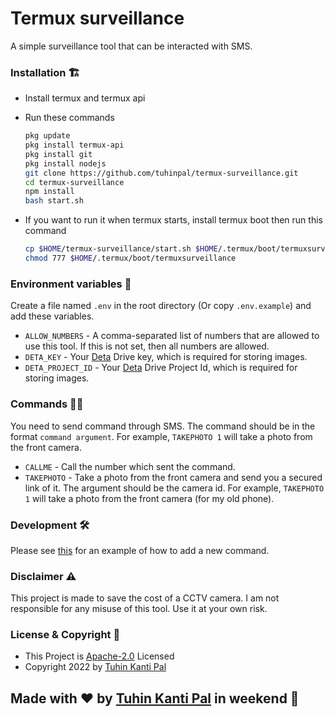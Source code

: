 # Termux surveillance

A simple surveillance tool that can be interacted with SMS.

### Installation 🏗️

- Install termux and termux api
- Run these commands

  ```bash
  pkg update
  pkg install termux-api
  pkg install git
  pkg install nodejs
  git clone https://github.com/tuhinpal/termux-surveillance.git
  cd termux-surveillance
  npm install
  bash start.sh
  ```

- If you want to run it when termux starts, install termux boot then run this command

  ```bash
  cp $HOME/termux-surveillance/start.sh $HOME/.termux/boot/termuxsurveillance
  chmod 777 $HOME/.termux/boot/termuxsurveillance
  ```

### Environment variables 📝

Create a file named `.env` in the root directory (Or copy `.env.example`) and add these variables.

- `ALLOW_NUMBERS` - A comma-separated list of numbers that are allowed to use this tool. If this is not set, then all numbers are allowed.
- `DETA_KEY` - Your [Deta](https://deta.sh) Drive key, which is required for storing images.
- `DETA_PROJECT_ID` - Your [Deta](https://deta.sh) Drive Project Id, which is required for storing images.

### Commands 😵‍💫

You need to send command through SMS. The command should be in the format `command argument`. For example, `TAKEPHOTO 1` will take a photo from the front camera.

- `CALLME` - Call the number which sent the command.
- `TAKEPHOTO` - Take a photo from the front camera and send you a secured link of it. The argument should be the camera id. For example, `TAKEPHOTO 1` will take a photo from the front camera (for my old phone).

### Development 🛠️

Please see [this](https://github.com/tuhinpal/termux-surveillance/blob/master/commands/call-me.js) for an example of how to add a new command.

### Disclaimer ⚠️

This project is made to save the cost of a CCTV camera. I am not responsible for any misuse of this tool. Use it at your own risk.

### License & Copyright 📜

- This Project is [Apache-2.0](https://github.com/tuhinpal/termux-surveillance/blob/master/LICENSE) Licensed
- Copyright 2022 by [Tuhin Kanti Pal](https://github.com/tuhinpal)

## Made with ❤️ by [Tuhin Kanti Pal](https://github.com/tuhinpal) in weekend 🚀
